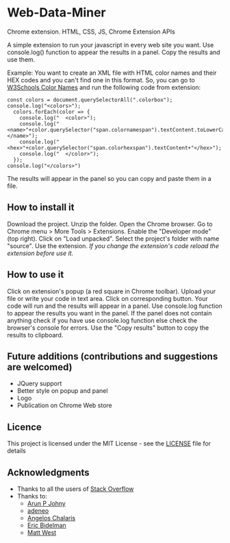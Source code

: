 # Web-Data-Miner

Chrome extension. HTML, CSS, JS, Chrome Extension APIs

A simple extension to run your javascript in every web site you want.
Use console.log() function to appear the results in a panel.
Copy the results and use them.

Example: You want to create an XML file with HTML color names and their HEX codes and you can't find one in this format. So, you can go to [W3Schools Color Names](https://www.w3schools.com/colors/colors_hex.asp) and run the following code from extension:
```
const colors = document.querySelectorAll(".colorbox");
console.log("<colors>");
  colors.forEach(color => {
    console.log("  <color>");
    console.log("     <name>"+color.querySelector("span.colornamespan").textContent.toLowerCase()+"</name>");
    console.log("     <hex>"+color.querySelector("span.colorhexspan").textContent+"</hex>");
    console.log("  </color>");
  });
console.log("</colors>")
```
The results will appear in the panel so you can copy and paste them in a file.

## How to install it
Download the project. Unzip the folder. Open the Chrome browser. Go to Chrome menu > More Tools > Extensions. Enable the "Developer mode" (top right). Click on "Load unpacked". Select the project's folder with name "source". Use the extension. 
*If you change the extension's code reload the extension before use it.*

## How to use it
Click on extension's popup (a red square in Chrome toolbar). Upload your file or write your code in text area. Click on corresponding button. Your code will run and the results will appear in a panel. Use console.log function to appear the results you want in the panel. 
If the panel does not contain anything check if you have use console.log function else check the browser's console for errors. Use the "Copy results" button to copy the results to clipboard.


## Future additions (contributions and suggestions are welcomed)
* JQuery support
* Better style on popup and panel
* Logo
* Publication on Chrome Web store

## Licence 
This project is licensed under the MIT License - see the [LICENSE](LICENSE) file for details

## Acknowledgments 
* Thanks to all the users of [Stack Overflow](https://www.stacoverflow.com)
* Thanks to:
  * [Arun P Johny](https://stackoverflow.com/questions/20256760/javascript-console-log-to-html)
  * [adeneo](https://stackoverflow.com/questions/24050738/javascript-how-to-dynamically-move-div-by-clicking-and-dragging)
  * [Angelos Chalaris](https://hackernoon.com/copying-text-to-clipboard-with-javascript-df4d4988697f)
  * [Eric Bidelman](https://www.html5rocks.com/en/tutorials/file/dndfiles/)
  * [Matt West](https://mattwest.design/reading-files-with-filereader/)


